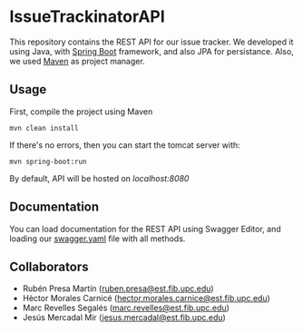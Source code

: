 # IssueTrackinatorAPI
This repository contains the REST API for our issue tracker. We developed it using Java, with [Spring Boot](https://spring.io/projects/spring-boot) framework, and also JPA for persistance. Also, we used [Maven](https://maven.apache.org/) as project manager.
## Usage
First, compile the project using Maven
```
mvn clean install
```
If there's no errors, then you can start the tomcat server with:
```
mvn spring-boot:run
```
By default, API will be hosted on *localhost:8080*

## Documentation
You can load documentation for the REST API using Swagger Editor, and loading our [swagger.yaml](swagger.yaml) file with all methods.


## Collaborators
 * Rubén Presa Martín (ruben.presa@est.fib.upc.edu)
 * Hèctor Morales Carnicé (hector.morales.carnice@est.fib.upc.edu)
 * Marc Revelles Segalés (marc.revelles@est.fib.upc.edu)
 * Jesús Mercadal Mir (jesus.mercadal@est.fib.upc.edu)